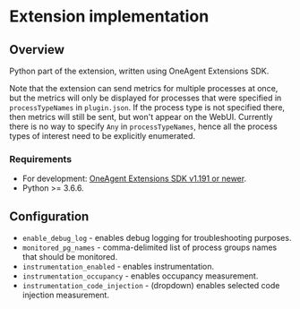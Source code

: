 # Extension implementation

## Overview

Python part of the extension, written using OneAgent Extensions SDK.

Note that the extension can send metrics for multiple processes at once, but the metrics will only be displayed for processes that were specified in `processTypeNames` in `plugin.json`.
If the process type is not specified there, then metrics will still be sent, but won't appear on the WebUI.
Currently there is no way to specify `Any` in `processTypeNames`, hence all the process types of interest need to be explicitly enumerated.

### Requirements

* For development: [OneAgent Extensions SDK v1.191 or newer](https://www.dynatrace.com/support/help/shortlink/extensions-hub#oneagent-extensions).
* Python >= 3.6.6.

## Configuration

* `enable_debug_log` - enables debug logging for troubleshooting purposes.
* `monitored_pg_names` - comma-delimited list of process groups names that should be monitored.
* `instrumentation_enabled` - enables instrumentation.
* `instrumentation_occupancy` - enables occupancy measurement.
* `instrumentation_code_injection` - (dropdown) enables selected code injection measurement.
